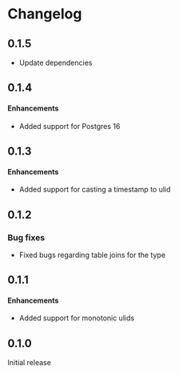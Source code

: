 # Changelog

## 0.1.5
* Update dependencies

## 0.1.4

#### Enhancements
* Added support for Postgres 16

## 0.1.3

#### Enhancements
* Added support for casting a timestamp to ulid

## 0.1.2

### Bug fixes
* Fixed bugs regarding table joins for the type

## 0.1.1

#### Enhancements
* Added support for monotonic ulids

## 0.1.0

Initial release
